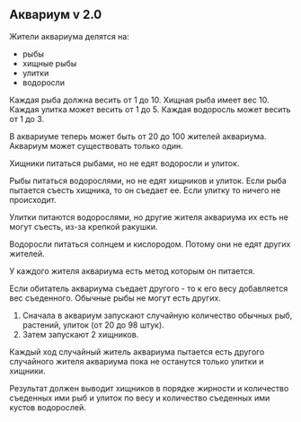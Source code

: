 ## Аквариум v 2.0

Жители аквариума делятся на: 
* рыбы
* хищные рыбы 
* улитки
* водоросли

Каждая рыба должна весить от 1 до 10. 
Хищная рыба имеет вес 10.
Каждая улитка может весить от 1 до 5. 
Каждая водоросль может весить от 1 до 3.

В аквариуме теперь может быть от 20 до 100 жителей аквариума.
Аквариум может существовать только один.

Хищники питаться рыбами, но не едят водоросли и улиток.

Рыбы питаться водорослями, но не едят хищников и улиток. Если рыба пытается съесть хищника, то он съедает ее. Если улитку то ничего не происходит.

Улитки питаются водорослями, но другие жителя аквариума их есть не  могут съесть, из-за крепкой ракушки.

Водоросли питаться солнцем и кислородом. Потому они не едят других жителей.

У каждого жителя аквариума есть метод которым он питается.

Если обитатель аквариума съедает другого - то к его весу добавляется вес съеденного.
Обычные рыбы не могут есть других.

1. Сначала в аквариум запускают случайную количество обычных рыб, растений, улиток (от 20 до 98 штук).
2. Затем запускают 2 хищников.

Каждый ход случайный житель аквариума пытается есть другого случайного жителя аквариума пока не останутся только улитки и хищники.

Результат должен выводит хищников в порядке жирности и количество съеденных ими рыб и улиток по весу и количество съеденных ими кустов водорослей.
